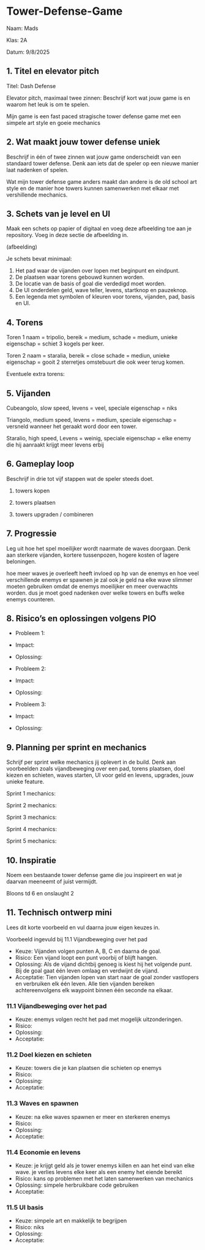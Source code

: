 # Tower-Defense-Game

Naam: Mads 

Klas: 2A

Datum: 9/8/2025

## 1. Titel en elevator pitch
Titel: Dash Defense

Elevator pitch, maximaal twee zinnen:
Beschrijf kort wat jouw game is en waarom het leuk is om te spelen.

Mijn game is een fast paced stragische tower defense game met een simpele art style en goeie mechanics

## 2. Wat maakt jouw tower defense uniek
Beschrijf in één of twee zinnen wat jouw game onderscheidt van een standaard tower defense. Denk aan iets dat de speler op een nieuwe manier laat nadenken of spelen.

Wat mijn tower defense game anders maakt dan andere is de old school art style en de manier hoe towers kunnen samenwerken met elkaar met vershillende mechanics.

## 3. Schets van je level en UI
Maak een schets op papier of digitaal en voeg deze afbeelding toe aan je repository. Voeg in deze sectie de afbeelding in.

(afbeelding)

Je schets bevat minimaal:
1. Het pad waar de vijanden over lopen met beginpunt en eindpunt.
2. De plaatsen waar torens gebouwd kunnen worden.
3. De locatie van de basis of goal die verdedigd moet worden.
4. De UI onderdelen geld, wave teller, levens, startknop en pauzeknop.
5. Een legenda met symbolen of kleuren voor torens, vijanden, pad, basis en UI.

## 4. Torens
Toren 1 naam = tripolio, bereik = medium, schade = medium, unieke eigenschap = schiet 3 kogels per keer.

Toren 2 naam = staralia, bereik = close schade = mediun, unieke eigenschap = gooit 2 sterretjes omstebuurt die ook weer terug komen.

Eventuele extra torens:

## 5. Vijanden
Cubeangolo, slow speed, levens =  veel, speciale eigenschap = niks

Triangolo, medium speed, levens = medium, speciale eigenschap = versneld wanneer het geraakt word door een tower.

Staralio, high speed, Levens = weinig, speciale eigenschap = elke enemy die hij aanraakt krijgt meer levens erbij



## 6. Gameplay loop
Beschrijf in drie tot vijf stappen wat de speler steeds doet.
1. towers kopen

2. towers plaatsen

3. towers upgraden / combineren 


## 7. Progressie
Leg uit hoe het spel moeilijker wordt naarmate de waves doorgaan. Denk aan sterkere vijanden, kortere tussenpozen, hogere kosten of lagere beloningen.

hoe meer waves je overleeft heeft invloed op hp van de enemys en hoe veel verschillende enemys er spawnen je zal ook je geld na elke wave slimmer moeten gebruiken omdat de enemys moeilijker en meer overwachts worden. dus je moet goed nadenken over welke towers en buffs welke enemys counteren.

## 8. Risico’s en oplossingen volgens PIO
- Probleem 1: 
- Impact:
- Oplossing:

- Probleem 2:
- Impact:
- Oplossing:


- Probleem 3:
- Impact:
- Oplossing:
  
## 9. Planning per sprint en mechanics
Schrijf per sprint welke mechanics jij oplevert in de build. Denk aan voorbeelden zoals vijandbeweging over een pad, torens plaatsen, doel kiezen en schieten, waves starten, UI voor geld en levens, upgrades, jouw unieke feature.

Sprint 1 mechanics:

Sprint 2 mechanics:

Sprint 3 mechanics:

Sprint 4 mechanics:

Sprint 5 mechanics:


## 10. Inspiratie
Noem een bestaande tower defense game die jou inspireert en wat je daarvan meeneemt of juist vermijdt.

Bloons td 6 en onslaught 2

## 11. Technisch ontwerp mini

Lees dit korte voorbeeld en vul daarna jouw eigen keuzes in.

Voorbeeld ingevuld bij 11.1 Vijandbeweging over het pad
- Keuze:
Vijanden volgen punten A, B, C en daarna de goal.
- Risico:
Een vijand loopt een punt voorbij of blijft hangen.
- Oplossing:
Als de vijand dichtbij genoeg is kiest hij het volgende punt. Bij de goal gaat één leven omlaag en verdwijnt de vijand.
- Acceptatie:
Tien vijanden lopen van start naar de goal zonder vastlopers en verbruiken elk één leven.
Alle tien vijanden bereiken achtereenvolgens elk waypoint binnen één seconde na elkaar.

### 11.1 Vijandbeweging over het pad
- Keuze: enemys volgen recht het pad met mogelijk uitzonderingen.
- Risico: 
- Oplossing:
- Acceptatie:


### 11.2 Doel kiezen en schieten
- Keuze: towers die je kan plaatsen die schieten op enemys
- Risico:
- Oplossing:
- Acceptatie:

### 11.3 Waves en spawnen
- Keuze: na elke waves spawnen er meer en sterkeren enemys
- Risico: 
- Oplossing:
- Acceptatie:

  
### 11.4 Economie en levens
- Keuze: je krijgt geld als je tower enemys killen en aan het eind van elke wave. je verlies levens elke keer als een enemy het eiende bereikt
- Risico: kans op problemen met het laten samenwerken van mechanics
- Oplossing: simpele herbruikbare code gebruiken
- Acceptatie:

### 11.5 UI basis
- Keuze: simpele art en makkelijk te begrijpen
- Risico: niks
- Oplossing:
- Acceptatie:
